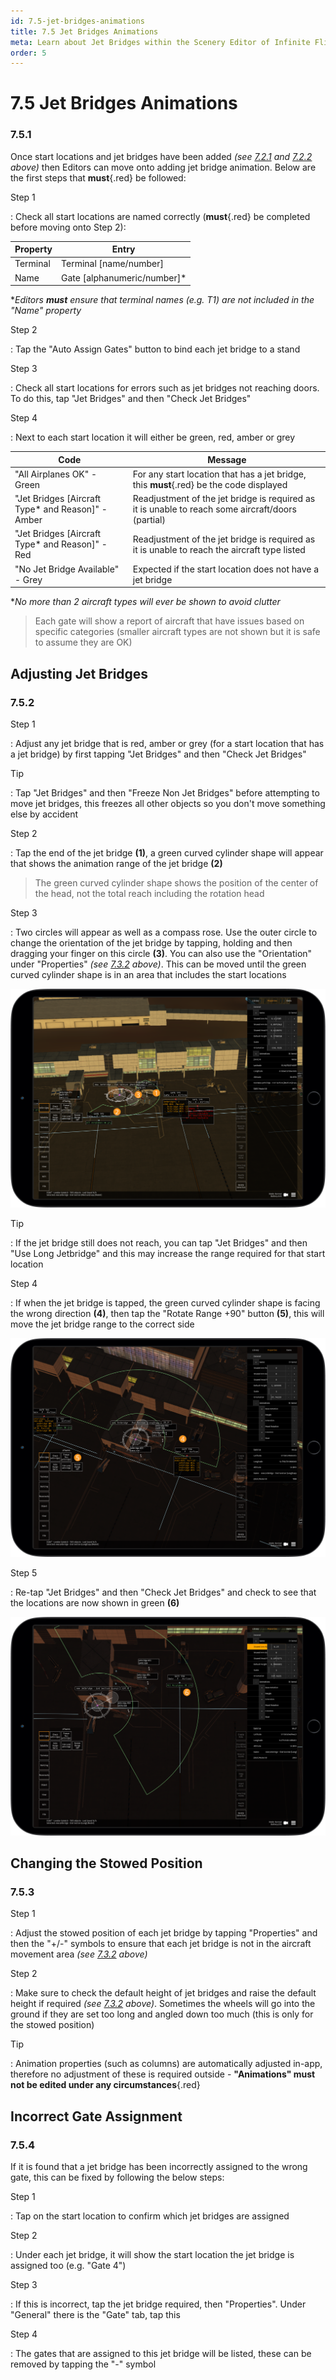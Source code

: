 ```yaml
---
id: 7.5-jet-bridges-animations
title: 7.5 Jet Bridges Animations
meta: Learn about Jet Bridges within the Scenery Editor of Infinite Flight.
order: 5
---
```




# 7.5 Jet Bridges Animations 



### 7.5.1

Once start locations and jet bridges have been added *(see [7.2.1](/guide/scenery-editor-manual/7.-objects/7.2-selection-and-placement#7.2.1) and [7.2.2](/guide/scenery-editor-manual/7.-objects/7.2-selection-and-placement#7.2.2) above)* then Editors can move onto adding jet bridge animation. Below are the first steps that **must**{.red} be followed:



Step 1

: Check all start locations are named correctly (**must**{.red} be completed before moving onto Step 2):



| Property | Entry                       |
| -------- | --------------------------- |
| Terminal | Terminal [name/number]      |
| Name     | Gate [alphanumeric/number]* |

**Editors **must** ensure that terminal names (e.g. T1) are not included in the "Name" property*



Step 2

: Tap the "Auto Assign Gates" button to bind each jet bridge to a stand



Step 3

: Check all start locations for errors such as jet bridges not reaching doors. To do this, tap "Jet Bridges" and then "Check Jet Bridges"



Step 4

: Next to each start location it will either be green, red, amber or grey



| Code                                              | Message                                                      |
| ------------------------------------------------- | ------------------------------------------------------------ |
| "All Airplanes OK" - Green                        | For any start location that has a jet bridge, this **must**{.red} be the code displayed |
| "Jet Bridges [Aircraft Type* and Reason]" - Amber | Readjustment of the jet bridge is required as it is unable to reach some aircraft/doors (partial) |
| "Jet Bridges [Aircraft Type* and Reason]" - Red   | Readjustment of the jet bridge is required as it is unable to reach the aircraft type listed |
| "No Jet Bridge Available" - Grey                  | Expected if the start location does not have a jet bridge    |

**No more than 2 aircraft types will ever be shown to avoid clutter*



> Each gate will show a report of aircraft that have issues based on specific categories (smaller aircraft types are not shown but it is safe to assume they are OK)



## Adjusting Jet Bridges

### 7.5.2

Step 1

: Adjust any jet bridge that is red, amber or grey (for a start location that has a jet bridge) by first tapping "Jet Bridges" and then "Check Jet Bridges"



Tip

: Tap "Jet Bridges" and then "Freeze Non Jet Bridges" before attempting to move jet bridges, this freezes all other objects so you don't move something else by accident



Step 2

: Tap the end of the jet bridge **(1)**, a green curved cylinder shape will appear that shows the animation range of the jet bridge **(2)**



> The green curved cylinder shape shows the position of the center of the head, not the total reach including the rotation head



Step 3

: Two circles will appear as well as a compass rose. Use the outer circle to change the orientation of the jet bridge by tapping, holding and then dragging your finger on this circle **(3)**. You can also use the "Orientation" under "Properties" *(see [7.3.2](/guide/scenery-editor-manual/7.-objects/7.3-properties#7.3.2) above)*. This can be moved until the green curved cylinder shape is in an area that includes the start locations



![Image 7.5.2.1 - Adjusting Jet Bridges](_images/manual/frames/7.5.2.1.png)



Tip

: If the jet bridge still does not reach, you can tap "Jet Bridges" and then "Use Long Jetbridge" and this may increase the range required for that start location



Step 4

: If when the jet bridge is tapped, the green curved cylinder shape is facing the wrong direction **(4)**, then tap the "Rotate Range +90" button **(5)**, this will move the jet bridge range to the correct side



![Image 7.5.2.2 - Rotate Range +90 Degrees](_images/manual/frames/7.5.2.2.png)



Step 5

: Re-tap "Jet Bridges" and then "Check Jet Bridges" and check to see that the locations are now shown in green **(6)**



![Image 7.5.2.3 - Check Jet Bridges](_images/manual/frames/7.5.2.3.png)



## Changing the Stowed Position

### 7.5.3

Step 1

: Adjust the stowed position of each jet bridge by tapping "Properties" and then the "+/-" symbols to ensure that each jet bridge is not in the aircraft movement area *(see [7.3.2](/guide/scenery-editor-manual/7.-objects/7.3-properties#7.3.2) above)*



Step 2

: Make sure to check the default height of jet bridges and raise the default height if required *(see [7.3.2](/guide/scenery-editor-manual/7.-objects/7.3-properties#7.3.2) above)*. Sometimes the wheels will go into the ground if they are set too long and angled down too much (this is only for the stowed position)



Tip

: Animation properties (such as columns) are automatically adjusted in-app, therefore no adjustment of these is required outside - **"Animations" must not be edited under any circumstances**{.red}



## Incorrect Gate Assignment

### 7.5.4

If it is found that a jet bridge has been incorrectly assigned to the wrong gate, this can be fixed by following the below steps:



Step 1

: Tap on the start location to confirm which jet bridges are assigned



Step 2

: Under each jet bridge, it will show the start location the jet bridge is assigned too (e.g. "Gate 4")



Step 3

: If this is incorrect, tap the jet bridge required, then "Properties". Under "General" there is the "Gate" tab, tap this



Step 4

: The gates that are assigned to this jet bridge will be listed, these can be removed by tapping the "-" symbol 
